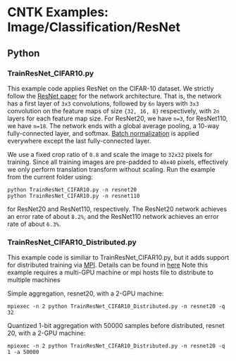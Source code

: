 # CNTK Examples: Image/Classification/ResNet

## Python

### TrainResNet_CIFAR10.py

This example code applies ResNet on the CIFAR-10 dataset. We strictly follow the [ResNet paper](http://arxiv.org/abs/1512.03385) for the network architecture. That is, the network has a first layer of `3x3` convolutions, followed by `6n` layers with `3x3` convolution on the feature maps of size `{32, 16, 8}` respectively, with `2n` layers for each feature map size. For ResNet20, we have `n=3`, for ResNet110, we have `n=18`. The network ends with a global average pooling, a 10-way fully-connected layer, and softmax. [Batch normalization](https://arxiv.org/abs/1502.03167) is applied everywhere except the last fully-connected layer.

We use a fixed crop ratio of `0.8` and scale the image to `32x32` pixels for training. Since all training images are pre-padded to `40x40` pixels, effectively we only perform translation transform without scaling. Run the example from the current folder using:

`python TrainResNet_CIFAR10.py -n resnet20`  
`python TrainResNet_CIFAR10.py -n resnet110`

for ResNet20 and ResNet110, respectively. The ResNet20 network achieves an error rate of about `8.2%`, and the ResNet110 network achieves an error rate of about `6.3%`.

### TrainResNet_CIFAR10_Distributed.py

This example code is similiar to TrainResNet_CIFAR10.py, but it adds support for distributed training via [MPI](https://en.wikipedia.org/wiki/Message_Passing_Interface). Details can be found in [here](https://github.com/Microsoft/CNTK/wiki/Multiple-GPUs-and-machines)
Note this example requires a multi-GPU machine or mpi hosts file to distribute to multiple machines

Simple aggregation, resnet20, with a 2-GPU machine:

`mpiexec -n 2 python TrainResNet_CIFAR10_Distributed.py -n resnet20 -q 32`

Quantized 1-bit aggregation with 50000 samples before distributed, resnet 20, with a 2-GPU machine:

`mpiexec -n 2 python TrainResNet_CIFAR10_Distributed.py -n resnet20 -q 1 -a 50000`